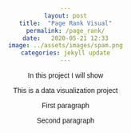 ```yaml
---
layout: post
title:  "Page Rank Visual"
permalink: /page_rank/
date:   2020-05-21 12:33
image: ../assets/images/spam.png
categories: jekyll update
---
```


<style>
body {
    font-family: 'Raleway', sans-serif;
    text-align: center;
}

.char {
    width: auto;
    height: auto;
}

.edge {
    stroke: #bdc3c7;
    stroke-opacity: 0.6;
    stroke-width: 2px;
    fill: transparent;
}

.node {
    stroke: #2980b9;
    stroke-width: 2.5px;
    fill: #2980b9;
}

.current-node {
    stroke: #1abc9c;
}

</style>

In this project I will show

This is a data visualization project

<p id="p1">First paragraph</p>
<p id="p2">Second paragraph</p>
        <svg class="chart" width="800" height="600"></svg>



<script>
    d3.select("#p2").style("color", "green");




    // d3.csv("../assets/data/stock_x.csv")
    // .row(function(d){ return { brand(d.Brand), region(d.Buyer_Region) };})
    // .get(function(error, data){
    
    // d3.select("body").append("p").text(data)

    // });

    // d3.csv("../assets/data/stock_x.csv", function(data) {
    //     for (var i = 0; i < data.length; i++) {
    //         console.log(data[i].Brand);
    //         console.log(data[i].Buyer_Region);
    //     }
    // });

    // d3.csv("../assets/data/stock_x.csv", function(data) {
    // console.log(data);
    // });

    // d3.csv("../assets/data/stock_x.csv")
    // .row(function(d) {
    //         return {
    //             age: d.brand,
    //             name: d.buyerRegion.toUpperCase() // converting name to upper case 
    //         }; 
    // })
    // .get(function(data) {
    //     console.log(data);
    // });


    d3.csv("../assets/data/stock_x.csv").then(function(data) {

        for (var i = 0; i < data.length; i++) {
          d3.select(".inner").append("p").text(data[i].brand)
        }
  // console.log(data.filter(function(d, i) {
  //   return i < 2;
  // }));
})


// $(function() {
//     class MarkovChain {
//         constructor(transitionMatrix) {
//             this.transitionMatrix = transitionMatrix;
//             this.state = 0;
//         }

//         transition() {
//             var sampledProb = Math.random();
//             var nextState = 0;
//             var requiredProb;

//             console.log('Sample prob:', sampledProb);

//             for (var i = 0; i < this.transitionMatrix.length; i++) {
//                 requiredProb = this.transitionMatrix[this.state][i];
//                 nextState = i;

//                 console.log('Required prob:', requiredProb);

//                 if (sampledProb < requiredProb) {
//                     break;
//                 } else {
//                     sampledProb -= requiredProb;
//                 }
//             }

//             console.log('Next state:', nextState);
//             this.state = nextState;
//         }
//     }

//     var data = {
//         nodes: [
//             {id: 'A', x: 100, y: 100},
//             {id: 'B', x: 200, y: 100}
//         ],
//         edges: [
//             {source: 0, target: 0, probability: 0.5},
//             {source: 0, target: 1, probability: 0.5},
//             {source: 1, target: 0, probability: 0.9},
//             {source: 1, target: 1, probability: 0.1}
//         ]
//     }

//     var svg = d3.select('.chart'),
//         width = +svg.attr('width'),
//         height = +svg.attr('height');

//     var edges = svg.selectAll('path')
//             .data(data.edges)
//         .enter().append('path')
//             .attr('class', 'edge');

//     // Draw edges before nodes
//     drawEdges();

//     var nodes = svg.selectAll('circle')
//             .data(data.nodes)
//         .enter().append('circle')
//             .attr('id', function(d, i) { return 'node_' + i })
//             .attr('class', 'node')
//             .attr('r', 15)
//             .attr('cx', function(d) { return d.x; })
//             .attr('cy', function(d) { return d.y; })
//             .call(d3.drag()
//                 .on('drag', drag));

//     function drawEdges() {
//         edges.attr('d', function(d) {
//             // Initial and final coordinates
//             var x1 = data.nodes[d.source].x,
//                 y1 = data.nodes[d.source].y,
//                 x2 = data.nodes[d.target].x,
//                 y2 = data.nodes[d.target].y;

//             if (x1 == x2 && y1 == y2)
//                 return drawBezierCurve(x1, y1);
//             return drawQuadraticCurve(x1, y1, x2, y2);
//         });
//     }

//     function drawQuadraticCurve(x1, y1, x2, y2) {
//         // Angle between initial and final coordinates
//         var theta = Math.atan2(y2 - y1, x2 - x1);

//         // How far the curve will be from the line connecting the two nodes
//         var h = 50;

//         // Curve control point
//         var xf = (x1 + x2)/2 + h*Math.cos(theta + Math.PI/2),
//             yf = (y1 + y2)/2 + h*Math.sin(theta + Math.PI/2);

//         // Creating quadratic curve
//         // https://developer.mozilla.org/en-US/docs/Web/SVG/Tutorial/Paths
//         return ('M' + x1 + ' ' + y1 +
//                ' Q ' + xf + ' ' + yf +
//                ', ' + x2 + ' ' + y2);
//     }

//     function drawBezierCurve(x, y) {
//         // Creating Bézier curve with fixed size and orientation
//         var d = 50;
//         return ('M' + x + ' ' + y +
//                 ' C ' + (x + d) + ' ' + (y + d) +
//                 ', ' + (x - d) + ' ' + (y + d) +
//                 ', ' + x + ' ' + y);
//     }

//     function drag(d) {
//         d.x = d3.event.x;
//         d.y = d3.event.y;

//         d3.select(this)
//             .attr('cx', d.x)
//             .attr('cy', d.y);

//         // Redraw edges after dragging a node
//         drawEdges();
//     }

//     function simulate() {
//         markov = new MarkovChain(
//             [[0.5, 0.5],
//              [0.9, 0.1]]
//         );

//         window.setInterval(function() {
//             $('#node_' + markov.state).removeClass('current-node');
//             markov.transition();
//             $('#node_' + markov.state).addClass('current-node');
//         }, 1000);
//     }

//     simulate();
// });

</script>
